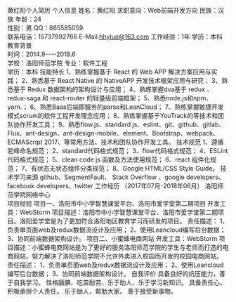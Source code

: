 黄红阳个人简历
 个人信息
 姓名：黄红阳                                   求职意向：Web前端开发方向
 民族：汉族                                     年龄：24                    
 性别：男                                       QQ：865585059                    
 联系电话：15737992766                   E-Mail:hhyluo@163.com
工作经验：1年                         学历：本科
教育背景          
 时间：2014.9----2018.6                                         
学校：洛阳师范学院
专业：软件工程                                                            
 学历：本科
技能特长
1、熟练掌握基于 React 的 Web APP  解决方案应用与实践；
2、熟悉基于 React Native 的 NativeAPP 开发技术框架应用与研究；
3、熟悉基于 Redux 数据架构的架构设计与应用；
4、熟练掌握dva基于 redux 、redux-saga 和 react-router 的轻量级前端框架；
5、熟悉node.js和npm、yarn.；
6、熟悉Baas后端即服务的parse和LeanCloud；
7、熟练掌握敏捷开发模式scrum的软件工程开发理念应用；
8、熟练掌握基于YouTrack的等技术和团队协作开发工具；
9、熟悉flow.js、standard.js、eslint、git、github、gitlab、Flux、ant-design、ant-design-mobile、element、Bootstrap、webpack、ECMAScript 2017、等常用方法、技术和团队协作开发工具。
技术规范
1、遵循驼峰命名规范；
2、standard代码格式规范；
3、flow代码格式规范；
4、ESLint代码格式规范；
5、clean code js  函数及方法使用规范；
6、react 组件化规范；
7、有状态无状态组件分类规范；
8、Google HTML/CSS Style Guide。
技术学习来源
github、SegmentFault、 Stack Overflow 、google developers、facebook developers、twitter
工作经历
 （2017年07月-2018年06月）   洛阳师范学院网络中心                           
项目经验
项目一、洛阳市中小学智慧课堂平台、洛阳市爱学堂第二期项目
开发工具：WebStorm
项目描述：洛阳市中小学智慧课堂平台、洛阳市爱学堂第二期项目。洛阳爱学堂是为了更加符合洛阳地区教育学习而研发的项目。
责任描述： 
1、负责单页面web及redux数据流设计及应用；
2、使用Leancloud编写后台数据； 
3、协同前端数据架构设计。
项目二、小蜜蜂电商网站
开发工具：WebStorm
项目描述：小蜜蜂电商网站是为了更好的服务洛阳师范学院的学生与老师而打造的电商网站，努力解决了洛阳师范学院不允许外卖进入校园而开发的校园电商网站。
责任描述：
1、负责单页面web及redux数据流设计及应用；
2、使用Leancloud编写后台数据； 
3、协同前端数据架构设计。
自我评价
具备良好的抗压能力，善于自我学习。
性格腼腆、吃苦耐劳、乐于助人、乐于学习新知识。
具备责任心，积极承担个人责任。
乐于助人，帮助大家。
善于接受新事物。
